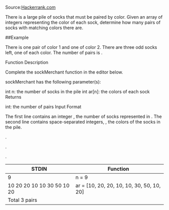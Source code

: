 Source:[Hackerrank.com](https://www.hackerrank.com/challenges/sock-merchant/problem?h_l=interview&playlist_slugs%5B%5D=interview-preparation-kit&playlist_slugs%5B%5D=warmup)

There is a large pile of socks that must be paired by color. Given an array of integers representing the color of each sock, determine how many pairs of socks with matching colors there are.

##Example


There is one pair of color  1 and one of color 2. There are three odd socks left, one of each color. The number of pairs is .

Function Description

Complete the sockMerchant function in the editor below.

sockMerchant has the following parameter(s):

int n: the number of socks in the pile
int ar[n]: the colors of each sock
Returns

int: the number of pairs
Input Format

The first line contains an integer , the number of socks represented in .
The second line contains  space-separated integers, , the colors of the socks in the pile.

.

.

.

STDIN | Function
------ | --------
9 | n = 9
10 20 20 10 10 30 50 10 20 | ar = [10, 20, 20, 10, 10, 30, 50, 10, 20]
|Total 3 pairs